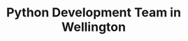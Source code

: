 ---
title: Python Development Team in Wellington
permalink: /landings/locations/wellington/developer/python
technology: Python
location: Wellington
---